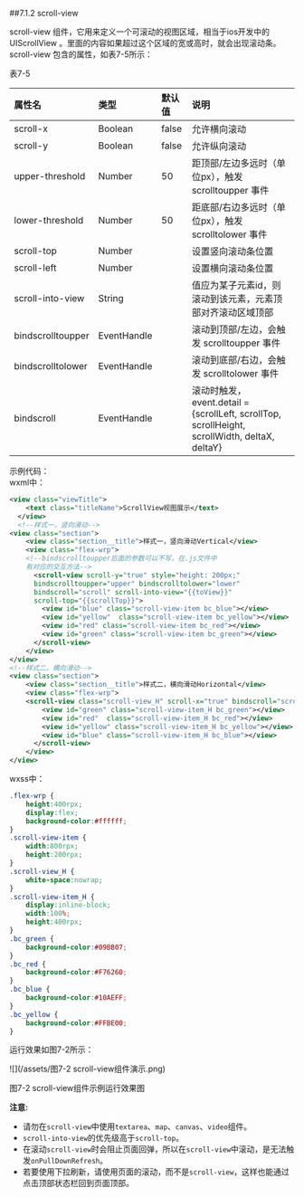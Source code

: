 ##7.1.2 scroll-view

scroll-view 组件，它用来定义一个可滚动的视图区域，相当于ios开发中的 UIScrollView 。里面的内容如果超过这个区域的宽或高时，就会出现滚动条。  
scroll-view 包含的属性，如表7-5所示：

表7-5

| 属性名 | 类型 | 默认值 | 说明 |
| :--- | :--- | :--- | :--- |
| scroll-x | Boolean | false | 允许横向滚动 |
| scroll-y | Boolean | false | 允许纵向滚动 |
| upper-threshold | Number | 50 | 距顶部/左边多远时（单位px），触发 scrolltoupper 事件 |
| lower-threshold | Number | 50 | 距底部/右边多远时（单位px），触发 scrolltolower 事件 |
| scroll-top | Number |  | 设置竖向滚动条位置 |
| scroll-left | Number |  | 设置横向滚动条位置 |
| scroll-into-view | String |  | 值应为某子元素id，则滚动到该元素，元素顶部对齐滚动区域顶部 |
| bindscrolltoupper | EventHandle |  | 滚动到顶部/左边，会触发 scrolltoupper 事件 |
| bindscrolltolower | EventHandle |  | 滚动到底部/右边，会触发 scrolltolower 事件 |
| bindscroll | EventHandle |  | 滚动时触发，event.detail = {scrollLeft, scrollTop, scrollHeight, scrollWidth, deltaX, deltaY} |

示例代码：  
wxml中：

```xml
<view class="viewTitle">
    <text class="titleName">ScrollView视图展示</text>
  </view>
  <!--样式一，竖向滑动-->
<view class="section">
    <view class="section__title">样式一，竖向滑动Vertical</view>
    <view class="flex-wrp">
    <!--bindscrolltoupper后面的参数可以不写，在.js文件中
    有对应的交互方法-->
      <scroll-view scroll-y="true" style="height: 200px;" 
      bindscrolltoupper="upper" bindscrolltolower="lower" 
      bindscroll="scroll" scroll-into-view="{{toView}}" 
      scroll-top="{{scrollTop}}">
        <view id="blue" class="scroll-view-item bc_blue"></view>
        <view id="yellow"  class="scroll-view-item bc_yellow"></view>
        <view id="red" class="scroll-view-item bc_red"></view>
        <view id="green" class="scroll-view-item bc_green"></view>
      </scroll-view>
    </view>
</view>
<!--样式二，横向滑动-->
<view class="section">
    <view class="section__title">样式二，横向滑动Horizontal</view>
    <view class="flex-wrp">
    <scroll-view class="scroll-view_H" scroll-x="true" bindscroll="scroll" style="width: 100%">
        <view id="green" class="scroll-view-item_H bc_green"></view>
        <view id="red"  class="scroll-view-item_H bc_red"></view>
        <view id="yellow" class="scroll-view-item_H bc_yellow"></view>
        <view id="blue" class="scroll-view-item_H bc_blue"></view>
      </scroll-view>
    </view>
</view>
```

wxss中：

```css
.flex-wrp {
    height:400rpx;
    display:flex;
    background-color:#ffffff;
}
.scroll-view-item {
    width:800rpx;
    height:200rpx;
}
.scroll-view_H {
    white-space:nowrap;
}
.scroll-view-item_H {
    display:inline-block;
    width:100%;
    height:400rpx;
}
.bc_green {
    background-color:#09BB07;
}
.bc_red {
    background-color:#F76260;
}
.bc_blue {
    background-color:#10AEFF;
}
.bc_yellow {
    background-color:#FFBE00;
}
```

运行效果如图7-2所示：

![](/assets/图7-2 scroll-view组件演示.png)

图7-2 scroll-view组件示例运行效果图

**注意:**

* 请勿在`scroll-view`中使用`textarea`、`map`、`canvas`、`video`组件。
* `scroll-into-view`的优先级高于`scroll-top`。
* 在滚动`scroll-view`时会阻止页面回弹，所以在`scroll-view`中滚动，是无法触发`onPullDownRefresh`。
* 若要使用下拉刷新，请使用页面的滚动，而不是`scroll-view`，这样也能通过点击顶部状态栏回到页面顶部。    



